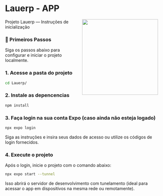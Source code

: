 # Lauerp - APP
<img src="https://github.com/user-attachments/assets/c8fc5bde-4df2-4d0f-b842-4082307a8d89" align="right" height="250em" >

Projeto Lauerp — Instruções de inicialização

### 🚀 Primeiros Passos

Siga os passos abaixo para configurar e iniciar o projeto localmente.

### 1. Acesse a pasta do projeto

```bash
cd Lauerp/
```

### 2. Instale as depencencias

```bash
npm install
```


### 3. Faça login na sua conta Expo (caso ainda não esteja logado)
```bash
npx expo login
```
Siga as instruções e insira seus dados de acesso ou utilize os códigos de login fornecidos.

### 4. Execute o projeto
Após o login, inicie o projeto com o comando abaixo:
```bash
npx expo start --tunnel
```

Isso abrirá o servidor de desenvolvimento com tunelamento (ideal para acessar o app em dispositivos na mesma rede ou remotamente).

